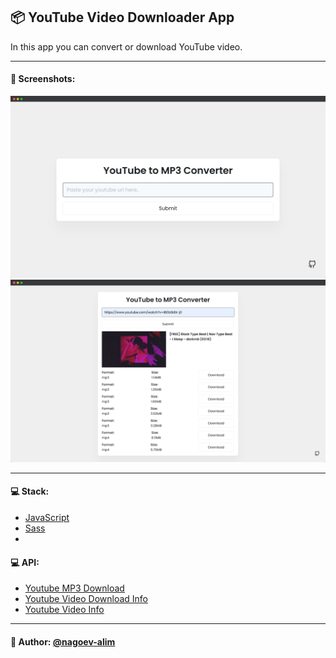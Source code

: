 ## 📦 YouTube Video Downloader App

In this app you can convert or download YouTube video.


---

#### 🌄 Screenshots:

![App Screenshot](assets/images/preview01.jpg)
![App Screenshot](assets/images/preview02.jpg)

-----

#### 💻 Stack:

- [JavaScript](https://learn.javascript.ru/)
- [Sass](https://sass-lang.com/)
-

#### 💻 API:

- [Youtube MP3 Download](https://rapidapi.com/ytjar/api/youtube-mp3-download1/details)
- [Youtube Video Download Info](https://rapidapi.com/ytjar/api/youtube-video-download-info/details)
- [Youtube Video Info](https://rapidapi.com/Prasadbro/api/youtube-video-info/details)

-----

#### 🙌 Author: [@nagoev-alim](https://github.com/nagoev-alim)

